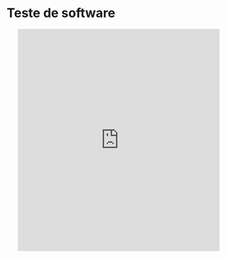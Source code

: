 # Teste de software

<center>
<iframe src="https://vvs.rpmhub.dev/teste/slides/index.html" title="Teste de Software" width="90%" height="500" style="border:none;"></iframe>
</center>